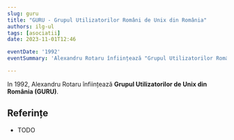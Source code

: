```yaml
---
slug: guru
title: "GURU - Grupul Utilizatorilor Români de Unix din România"
authors: ilg-ul
tags: [asociatii]
date: 2023-11-01T12:46

eventDate: '1992'
eventSummary: 'Alexandru Rotaru înființează "Grupul Utilizatorilor Români de Unix din România" (GURU)'

---
```


In 1992, Alexandru Rotaru înființează
**Grupul Utilizatorilor de Unix din România (GURU)**.

<!-- truncate -->

## Referințe

- TODO
